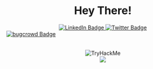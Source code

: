 <div  align="center">
  
<h1 align="center">Hey There!</h1>

<div id="badges">
  <a href="https://www.linkedin.com/in/aaxashhh/">
    <img src="https://img.shields.io/badge/LinkedIn-blue?style=for-the-badge&logo=linkedin&logoColor=white" alt="LinkedIn Badge"/>
  </a>
  <a href="https://x.com/Aaxashhh" >
    <img src="https://img.shields.io/badge/Twitter-blue?style=for-the-badge&logo=twitter&logoColor=white" alt="Twitter Badge"/>
  </a>
</div>

  
</div>

 <a href="https://bugcrowd.com/Aaxashhh" style="display: block;height: 50px;">
    <img src="https://a11ybadges.com/badge?logo=bugcrowd" alt="bugcrowd Badge"/>
  </a>


<div align="center" id="header">
  <img src="https://tryhackme-badges.s3.amazonaws.com/Aakash9111.png" alt="TryHackMe">
</div>

<div align="center">
  <img src="https://www.hackthebox.com/badge/image/472788"/>
</div>
   





 


